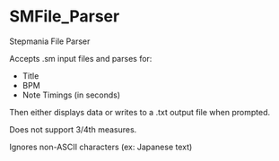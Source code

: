 # SMFile_Parser
Stepmania File Parser

Accepts .sm input files and parses for:
- Title
- BPM
- Note Timings (in seconds)

Then either displays data or writes to a .txt output file when prompted.

Does not support 3/4th measures.

Ignores non-ASCII characters (ex: Japanese text)

